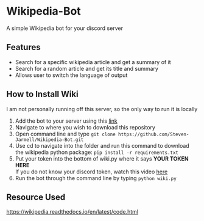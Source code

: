# Wikipedia-Bot
A simple Wikipedia bot for your discord server  

## Features
* Search for a specific wikipedia article and get a summary of it
* Search for a random article and get its title and summary
* Allows user to switch the language of output

## How to Install Wiki
I am not personally running off this server, so the only way to run it is locally  
1. Add the bot to your server using this [link](https://discord.com/api/oauth2/authorize?client_id=860533750478929950&permissions=0&scope=bot)
2. Navigate to where you wish to download this repository
3. Open command line and type `git clone https://github.com/Steven-Jarmell/Wikipedia-Bot.git`
4. Use cd to navigate into the folder and run this command to download the wikipedia python package: `pip install -r requirements.txt`
5. Put your token into the bottom of wiki.py where it says **YOUR TOKEN HERE**  
If you do not know your discord token, watch this video [here](https://www.youtube.com/watch?v=YEgFvgg7ZPI) 
6. Run the bot through the command line by typing `python wiki.py`

## Resource Used
https://wikipedia.readthedocs.io/en/latest/code.html